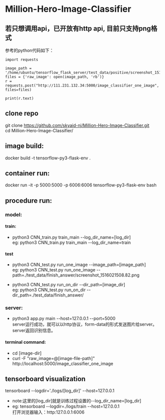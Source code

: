 # Million-Hero-Image-Classifier

## 若只想调用api，已开放有http api, 目前只支持png格式
参考的python代码如下：
```
import requests

image_path = '/home/ubuntu/tensorflow_flask_server/test_data/positive/screenshot_1516018333.56.png'
files = {'raw_image': open(image_path, 'rb')}
r = requests.post("http://111.231.132.34:5000/image_classifier_one_image", files=files)

print(r.text)
```

## clone repo
git clone https://github.com/skyaid-nj/Million-Hero-Image-Classifier.git <br>
cd Million-Hero-Image-Classifier/

## image build:
docker build -t tensorflow-py3-flask-env .

## container run:
docker run -it -p 5000:5000 -p 6006:6006 tensorflow-py3-flask-env bash

## procedure run:
### model:

#### train:
* python3 CNN_train.py train_main --log_dir_name=[log_dir] <br>
eg: python3 CNN_train.py train_main --log_dir_name=train

#### test
* python3 CNN_test.py run_one_image --image_path=[image_path] <br>
eg: python3 CNN_test.py run_one_image --path=./test_data/finish_answer/screenshot_1516021508.82.png

* python3 CNN_test.py run_on_dir --dir_path=[image_dir] <br>
eg: python3 CNN_test.py run_on_dir --dir_path=./test_data/finish_answer/

### server:
* python3 app.py main --host=127.0.0.1 --port=5000 <br>
server运行成功，就可以以http协议，form-data的形式发送图片给server。server返回识别信息。

#### terminal command:
* cd [image-dir]
* curl -F "raw_image=@[image-file-path]" http://localhost:5000/image_classifier_one_image

## tensorboard visualization
tensorboard --logdir='./logs/[log_dir]' --host=127.0.0.1 <br>
* note:这里的[log_dir]就是训练过程设置的--log_dir_name=[log_dir]
* eg: tensorboard --logdir=./logs/train --host=127.0.0.1 <br>
打开浏览器输入：http:127.0.0.1:6006
